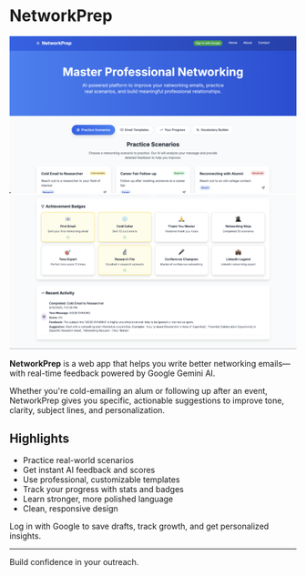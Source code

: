 # NetworkPrep

![Home Page](screenshots/SSNetwork1.png)
![Progress Report](screenshots/SSNetwork2.png)



**NetworkPrep** is a web app that helps you write better networking emails—with real-time feedback powered by Google Gemini AI.

Whether you're cold-emailing an alum or following up after an event, NetworkPrep gives you specific, actionable suggestions to improve tone, clarity, subject lines, and personalization.

## Highlights

- Practice real-world scenarios  
- Get instant AI feedback and scores  
- Use professional, customizable templates  
- Track your progress with stats and badges  
- Learn stronger, more polished language  
- Clean, responsive design

Log in with Google to save drafts, track growth, and get personalized insights.

---

Build confidence in your outreach.

